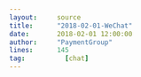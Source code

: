 ```yaml
---
layout:     source 
title:      "2018-02-01-WeChat"
date:       2018-02-01 12:00:00
author:     "PaymentGroup"
lines:      145 
tag:		  [chat]
---
```

